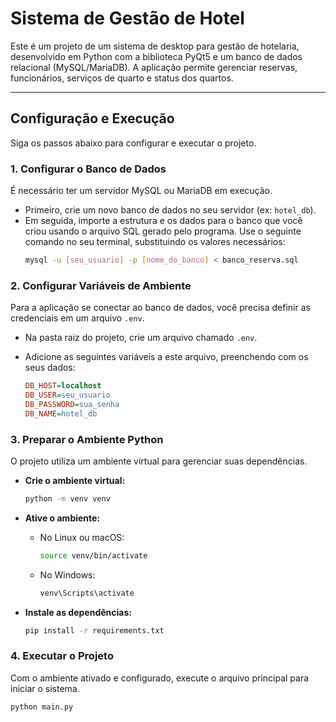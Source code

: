 # Sistema de Gestão de Hotel

Este é um projeto de um sistema de desktop para gestão de hotelaria, desenvolvido em Python com a biblioteca PyQt5 e um banco de dados relacional (MySQL/MariaDB). A aplicação permite gerenciar reservas, funcionários, serviços de quarto e status dos quartos.

---
## Configuração e Execução

Siga os passos abaixo para configurar e executar o projeto.

### 1. Configurar o Banco de Dados

É necessário ter um servidor MySQL ou MariaDB em execução.

* Primeiro, crie um novo banco de dados no seu servidor (ex: `hotel_db`).
* Em seguida, importe a estrutura e os dados para o banco que você criou usando o arquivo SQL gerado pelo programa. Use o seguinte comando no seu terminal, substituindo os valores necessários:
    ```bash
    mysql -u [seu_usuario] -p [nome_do_banco] < banco_reserva.sql
    ```

### 2. Configurar Variáveis de Ambiente

Para a aplicação se conectar ao banco de dados, você precisa definir as credenciais em um arquivo `.env`.

* Na pasta raiz do projeto, crie um arquivo chamado `.env`.
* Adicione as seguintes variáveis a este arquivo, preenchendo com os seus dados:

    ```ini
    DB_HOST=localhost
    DB_USER=seu_usuario
    DB_PASSWORD=sua_senha
    DB_NAME=hotel_db
    ```

### 3. Preparar o Ambiente Python

O projeto utiliza um ambiente virtual para gerenciar suas dependências.

* **Crie o ambiente virtual:**
    ```bash
    python -m venv venv
    ```

* **Ative o ambiente:**
    * No Linux ou macOS:
        ```bash
        source venv/bin/activate
        ```
    * No Windows:
        ```bash
        venv\Scripts\activate
        ```

* **Instale as dependências:**
    ```bash
    pip install -r requirements.txt
    ```

### 4. Executar o Projeto

Com o ambiente ativado e configurado, execute o arquivo principal para iniciar o sistema.
```bash
python main.py
